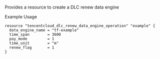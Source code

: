 Provides a resource to create a DLC renew data engine

Example Usage

```hcl
resource "tencentcloud_dlc_renew_data_engine_operation" "example" {
  data_engine_name = "tf-example"
  time_span        = 3600
  pay_mode         = 1
  time_unit        = "m"
  renew_flag       = 1
}
```
